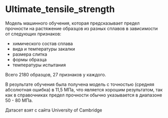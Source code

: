 # Ultimate_tensile_strength

Модель машинного обучения, которая предсказывает предел прочности на растяжение образцов из разных сплавов в зависимости от следующих признаков:
* химического состав сплава
* вида и температуры закалки
* размера слитка
* формы образца
* температуры испытания

Всего 2180 образцов, 27 признаков у каждого.

В результате обучения была получена модель с точностью (средняя абсолютная ошибка) в 11,5 МПа, что является хорошим результатом, так как в справочниках предел прочности обычно указывается в диапазоне 50 - 80 МПа.

Датасет взят с сайта University of Cambridge
